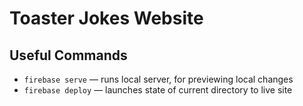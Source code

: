 # Toaster Jokes Website

## Useful Commands

- `firebase serve` — runs local server, for previewing local changes
- `firebase deploy` — launches state of current directory to live site

